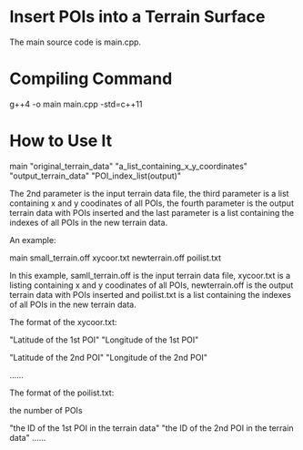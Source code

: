 # Insert POIs into a Terrain Surface

The main source code is main.cpp. 

# Compiling Command

g++4 -o main main.cpp -std=c++11

# How to Use It

main "original_terrain_data" "a_list_containing_x_y_coordinates" "output_terrain_data" "POI_index_list(output)"

The 2nd parameter is the input terrain data file, the third parameter is a list containing x and y coodinates of all POIs, the fourth parameter is the output terrain data with POIs inserted and the last parameter is a list containing the indexes of all POIs in the new terrain data. 


An example: 

main small_terrain.off xycoor.txt newterrain.off poilist.txt

In this example, samll_terrain.off is the input terrain data file, xycoor.txt is a listing containing x and y coodinates of all POIs, newterrain.off is the output terrain data with POIs inserted and poilist.txt is a list containing the indexes of all POIs in the new terrain data. 

The format of the xycoor.txt:

"Latitude of the 1st POI" "Longitude of the 1st POI"

"Latitude of the 2nd POI" "Longitude of the 2nd POI"

......

The format of the poilist.txt: 

the number of POIs

"the ID of the 1st POI in the terrain data" "the ID of the 2nd POI in the terrain data" ...... 
